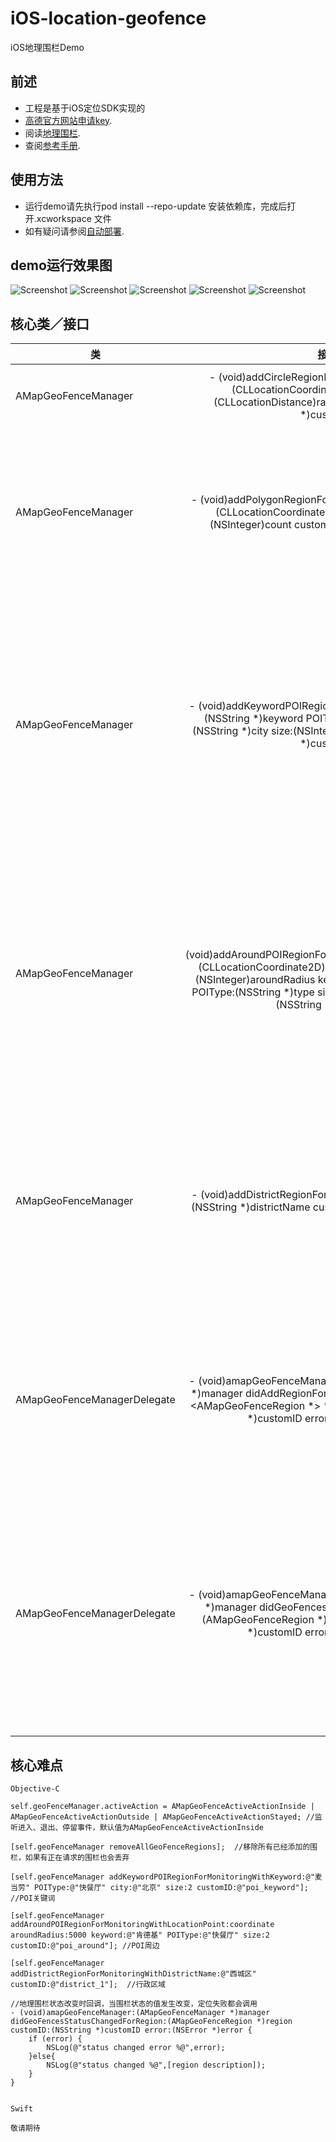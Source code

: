 # iOS-location-geofence
iOS地理围栏Demo

## 前述 ##

- 工程是基于iOS定位SDK实现的
- [高德官方网站申请key](http://lbs.amap.com/api/ios-sdk/guide/create-project/get-key/#t1).
- 阅读[地理围栏](http://lbs.amap.com/api/ios-location-sdk/guide/additional-func/local-geofence/#creat-geofence).
- 查阅[参考手册](http://a.amap.com/lbs/static/unzip/iOS_Location_Doc/index.html).

## 使用方法 ##

- 运行demo请先执行pod install --repo-update 安装依赖库，完成后打开.xcworkspace 文件
- 如有疑问请参阅[自动部署](http://lbs.amap.com/api/ios-sdk/guide/create-project/cocoapods/).

## demo运行效果图 ##

![Screenshot](./ScreenShots/screenshot0.jpeg)
![Screenshot](./ScreenShots/screenshot1.jpeg)
![Screenshot](./ScreenShots/screenshot2.jpeg)
![Screenshot](./ScreenShots/screenshot3.jpeg)
![Screenshot](./ScreenShots/screenshot4.jpeg)

## 核心类／接口 ##

| 类    | 接口  | 说明   |
| -----|:-----:|:-----:|
| AMapGeoFenceManager | 	- (void)addCircleRegionForMonitoringWithCenter:(CLLocationCoordinate2D)center radius:(CLLocationDistance)radius customID:(NSString *)customID | 添加一个圆形围栏 |
| AMapGeoFenceManager | 	- (void)addPolygonRegionForMonitoringWithCoordinates:(CLLocationCoordinate2D *)coordinates count:(NSInteger)count customID:(NSString *)customID | 根据经纬度坐标数据添加一个闭合的多边形围栏 |
| AMapGeoFenceManager | 	- (void)addKeywordPOIRegionForMonitoringWithKeyword:(NSString *)keyword POIType:(NSString *)type city:(NSString *)city size:(NSInteger)size customID:(NSString *)customID | 根据要查询的关键字，类型，城市等信息，添加一个或者多个POI地理围栏 |
| AMapGeoFenceManager | 	- (void)addAroundPOIRegionForMonitoringWithLocationPoint:(CLLocationCoordinate2D)locationPoint aroundRadius:(NSInteger)aroundRadius keyword:(NSString *)keyword POIType:(NSString *)type size:(NSInteger)size customID:(NSString *)customID | 根据要查询的点的经纬度，搜索半径等信息，添加一个或者多个POI围栏 |
| AMapGeoFenceManager | 	- (void)addDistrictRegionForMonitoringWithDistrictName:(NSString *)districtName customID:(NSString *)customID | 根据要查询的行政区域关键字，添加一个或者多个行政区域围栏 |
| AMapGeoFenceManagerDelegate | - (void)amapGeoFenceManager:(AMapGeoFenceManager *)manager didAddRegionForMonitoringFinished:(NSArray <AMapGeoFenceRegion *> *)regions customID:(NSString *)customID error:(NSError *)error | 添加地理围栏完成后的回调，成功与失败都会调用 |
| AMapGeoFenceManagerDelegate | - (void)amapGeoFenceManager:(AMapGeoFenceManager *)manager didGeoFencesStatusChangedForRegion:(AMapGeoFenceRegion *)region customID:(NSString *)customID error:(NSError *)error | 地理围栏状态改变时回调，当围栏状态的值发生改变，定位失败都会调用 |

## 核心难点 ##

`Objective-C`

```
self.geoFenceManager.activeAction = AMapGeoFenceActiveActionInside | AMapGeoFenceActiveActionOutside | AMapGeoFenceActiveActionStayed; //监听进入、退出、停留事件，默认值为AMapGeoFenceActiveActionInside

[self.geoFenceManager removeAllGeoFenceRegions];  //移除所有已经添加的围栏，如果有正在请求的围栏也会丢弃

[self.geoFenceManager addKeywordPOIRegionForMonitoringWithKeyword:@"麦当劳" POIType:@"快餐厅" city:@"北京" size:2 customID:@"poi_keyword"]; //POI关键词

[self.geoFenceManager addAroundPOIRegionForMonitoringWithLocationPoint:coordinate aroundRadius:5000 keyword:@"肯德基" POIType:@"快餐厅" size:2 customID:@"poi_around"]; //POI周边

[self.geoFenceManager addDistrictRegionForMonitoringWithDistrictName:@"西城区" customID:@"district_1"];  //行政区域

//地理围栏状态改变时回调，当围栏状态的值发生改变，定位失败都会调用
- (void)amapGeoFenceManager:(AMapGeoFenceManager *)manager didGeoFencesStatusChangedForRegion:(AMapGeoFenceRegion *)region customID:(NSString *)customID error:(NSError *)error {
    if (error) {
        NSLog(@"status changed error %@",error);
    }else{
        NSLog(@"status changed %@",[region description]);
    }
}


```


`Swift`

````
敬请期待

````
